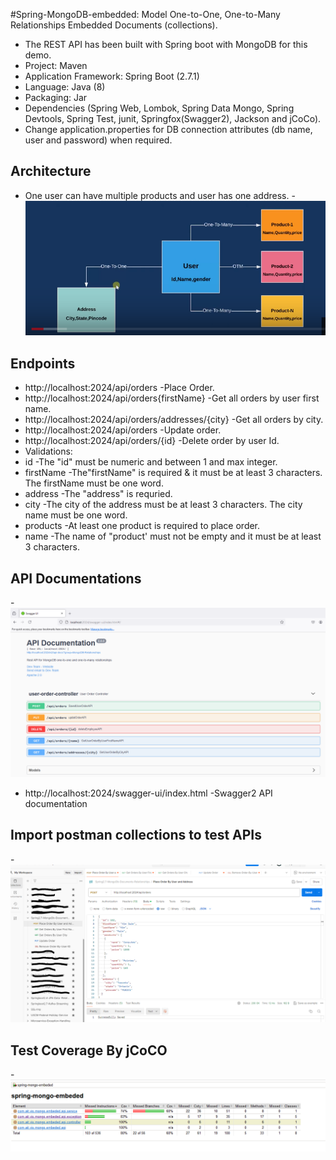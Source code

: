 #Spring-MongoDB-embedded: Model One-to-One, One-to-Many Relationships Embedded Documents (collections).
- The REST API has been built with Spring boot with MongoDB for this demo.
- Project: Maven
- Application Framework: Spring Boot (2.7.1)
- Language: Java (8)
- Packaging: Jar
- Dependencies (Spring Web, Lombok, Spring Data Mongo, Spring Devtools, Spring Test, junit, Springfox(Swagger2), Jackson and jCoCo).
- Change application.properties for DB connection attributes (db name, user and password) when required.

## Architecture
- One user can have multiple products and user has one address.
-![architecture](architecture.png)


## Endpoints
- http://localhost:2024/api/orders -Place Order.
- http://localhost:2024/api/orders{firstName} -Get all orders by user first name.
- http://localhost:2024/api/orders/addresses/{city} -Get all orders by city.
- http://localhost:2024/api/orders -Update order.
- http://localhost:2024/api/orders/{id} -Delete order by user Id.
- Validations:
- id  -The "id" must be numeric and between 1 and max integer.
- firstName -The"firstName" is required &  it must be at least 3 characters. The firstName must be one word.
- address -The "address" is requried.
- city -The city of the address must be at least 3 characters. The city name must be one word.
- products -At least one product is required to place order.
- name -The name of "product' must not be empty and it must be at least 3 characters.
 
 
## API Documentations 
-![swagger2](swagger2.png)
- http://localhost:2024/swagger-ui/index.html -Swagger2 API documentation 


## Import postman collections to test APIs
-![postman](postman.PNG)

## Test Coverage By jCoCO 
-![jcoco-test-coverage](jcoco-test-coverage.PNG)
